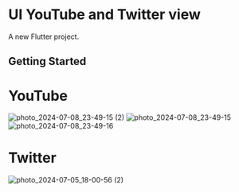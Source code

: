 # UI YouTube and Twitter view

A new Flutter project.

## Getting Started

# YouTube
![photo_2024-07-08_23-49-15 (2)](https://github.com/juratsobirov/UI_YouTubeAndTwitter/assets/171447978/6ed3b455-c202-49ec-8750-21450ee1751b) ![photo_2024-07-08_23-49-15](https://github.com/juratsobirov/UI_YouTubeAndTwitter/assets/171447978/764d1547-9298-40f0-92a3-8aafe9f19774)
![photo_2024-07-08_23-49-16](https://github.com/juratsobirov/UI_YouTubeAndTwitter/assets/171447978/24dd0803-76f8-4110-816b-3a5a2cea4fea)

# Twitter
![photo_2024-07-05_18-00-56 (2)](https://github.com/juratsobirov/UI_YouTubeAndTwitter/assets/171447978/954325f4-62f0-4a18-b0a9-142877fab8ae)



